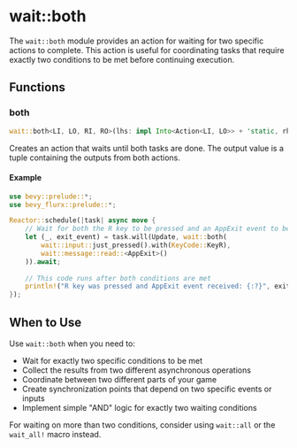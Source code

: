 # wait::both

The `wait::both` module provides an action for waiting for two specific actions to complete. This action is useful for coordinating tasks that require exactly two conditions to be met before continuing execution.

## Functions

### both

```rust
wait::both<LI, LO, RI, RO>(lhs: impl Into<Action<LI, LO>> + 'static, rhs: impl Into<Action<RI, RO>> + 'static) -> Action<(LI, RI), (LO, RO)>
```

Creates an action that waits until both tasks are done. The output value is a tuple containing the outputs from both actions.

#### Example

```rust
use bevy::prelude::*;
use bevy_flurx::prelude::*;

Reactor::schedule(|task| async move {
    // Wait for both the R key to be pressed and an AppExit event to be received
    let (_, exit_event) = task.will(Update, wait::both(
        wait::input::just_pressed().with(KeyCode::KeyR),
        wait::message::read::<AppExit>()
    )).await;
    
    // This code runs after both conditions are met
    println!("R key was pressed and AppExit event received: {:?}", exit_event);
});
```

## When to Use

Use `wait::both` when you need to:
- Wait for exactly two specific conditions to be met
- Collect the results from two different asynchronous operations
- Coordinate between two different parts of your game
- Create synchronization points that depend on two specific events or inputs
- Implement simple "AND" logic for exactly two waiting conditions

For waiting on more than two conditions, consider using `wait::all` or the `wait_all!` macro instead.